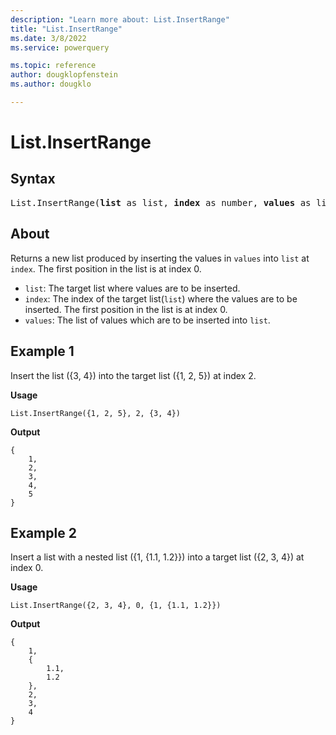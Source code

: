 ```yaml
---
description: "Learn more about: List.InsertRange"
title: "List.InsertRange"
ms.date: 3/8/2022
ms.service: powerquery

ms.topic: reference
author: dougklopfenstein
ms.author: dougklo

---
```

# List.InsertRange

## Syntax

<pre>
List.InsertRange(<b>list</b> as list, <b>index</b> as number, <b>values</b> as list) as list
</pre>

## About  

Returns a new list produced by inserting the values in `values` into `list` at `index`. The first position in the list is at index 0.

* `list`: The target list where values are to be inserted.
* `index`: The index of the target list(`list`) where the values are to be inserted. The first position in the list is at index 0.
* `values`: The list of values which are to be inserted into `list`.  

## Example 1

Insert the list ({3, 4}) into the target list ({1, 2, 5}) at index 2.

**Usage**

```powerquery-m
List.InsertRange({1, 2, 5}, 2, {3, 4})
```

**Output**

```powerquery-m
{
    1,
    2,
    3,
    4,
    5
}
```

## Example 2

Insert a list with a nested list ({1, {1.1, 1.2}}) into a target list ({2, 3, 4}) at index 0.

**Usage**

```powerquery-m
List.InsertRange({2, 3, 4}, 0, {1, {1.1, 1.2}})
```

**Output**

```powerquery-m
{
    1,
    {
        1.1,
        1.2
    },
    2,
    3,
    4
}
```
